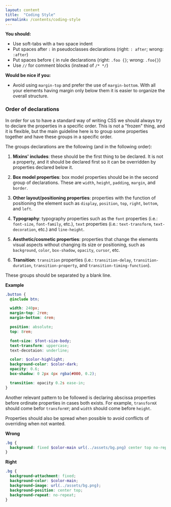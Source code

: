```yaml
---
layout: content
title:  "Coding Style"
permalink: /contents/coding-style
---
```


**You should:**

- Use soft-tabs with a two space indent
- Put spaces after `:` in pseudoclasses declarations (right: `: after`; wrong: `:after`)
- Put spaces before `{` in rule declarations (right: `.foo {}`; wrong: `.foo{}`)
- Use `//` for comment blocks (instead of `/* */`)

**Would be nice if you:**

- Avoid using `margin-top` and prefer the use of `margin-bottom`. With all your elements having margin only below them it is easier to organize the overall structure.

### Order of declarations

In order for us to have a standard way of writing CSS we should always try to declare the properties in a specific order. This is not a "frozen" thing, and it is flexible, but the main guideline here is to group some properties together and have these groups in a specific order.

The groups declarations are the following (and in the following order):

1. **Mixins' includes**: these should be the first thing to be declared. It is not a property, and it should be declared first so it can be overridden by properties declared below it.

2. **Box model properties**: box model properties should be in the second group of declarations. These are `width`, `height`, `padding`, `margin`, and `border`.

3. **Other layout/positioning properties**: properties with the function of positioning the element such as `display`, `position`, `top`, `right`, `bottom`, and `left`.

4. **Typography**: typography properties such as the `font` properties (i.e.: `font-size`, `font-family`, etc.), `text` properties (i.e.: `text-transform`, `text-decoration`, etc.) and `line-height`.

5. **Aesthetic/cosmetic properties**: properties that change the elements visual aspects without changing its size or positioning, such as `background`, `color`, `box-shadow`, `opacity`, `cursor`, etc.

6. **Transition**: `transition` properties (i.e.: `transition-delay`, `transition-duration`, `transition-property`, and `transition-timing-function`).

These groups should be separated by a blank line.

**Example**
```scss
.button {
  @include btn;

  width: 240px;
  margin-top: 2rem;
  margin-bottom: 4rem;

  position: absolute;
  top: 8rem;

  font-size: $font-size-body;
  text-transform: uppercase;
  text-decotaion: underline;

  color: $color-highlight;
  background-color: $color-dark;
  opacity: 0.6;
  box-shadow: 0 2px 4px rgba(#000, 0.2);

  transition: opacity 0.2s ease-in;
}
```

Another relevant pattern to be followed is declaring abscissa properties before ordinate properties in cases both exists. For example, `transformX` should come befor `transformY`; and `width` should come before `height`.

Properties should also be spread when possible to avoid conflicts of overriding when not wanted.

**Wrong**
```scss
.bg {
  background: fixed $color-main url(../assets/bg.png) center top no-repeat;
}
```

**Right**
```scss
.bg {
  background-attachment: fixed;
  background-color: $color-main;
  background-image: url(../assets/bg.png);
  background-position: center top;
  background-repeat: no-repeat;
}
```
